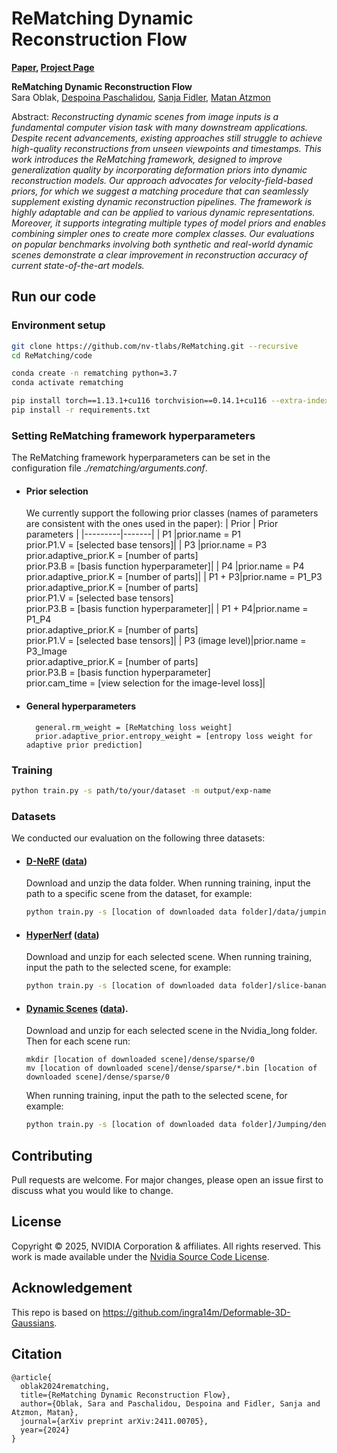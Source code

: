 # ReMatching Dynamic Reconstruction Flow

**[Paper](https://arxiv.org/abs/2411.00705), [Project Page](https://research.nvidia.com/labs/toronto-ai/ReMatchingDynamicReconstructionFlow/)**

**ReMatching Dynamic Reconstruction Flow**<br>
Sara Oblak,
[Despoina Paschalidou](https://paschalidoud.github.io/),
[Sanja Fidler](https://www.cs.toronto.edu/~fidler/),
[Matan Atzmon](https://matanatz.github.io/)
<br>

Abstract: *Reconstructing dynamic scenes from image inputs is a fundamental computer
vision task with many downstream applications. Despite recent advancements, existing approaches still struggle to achieve high-quality reconstructions from unseen
viewpoints and timestamps. This work introduces the ReMatching framework,
designed to improve generalization quality by incorporating deformation priors into
dynamic reconstruction models. Our approach advocates for velocity-field-based
priors, for which we suggest a matching procedure that can seamlessly supplement
existing dynamic reconstruction pipelines. The framework is highly adaptable
and can be applied to various dynamic representations. Moreover, it supports
integrating multiple types of model priors and enables combining simpler ones to
create more complex classes. Our evaluations on popular benchmarks involving
both synthetic and real-world dynamic scenes demonstrate a clear improvement in
reconstruction accuracy of current state-of-the-art models.*




## Run our code

### Environment setup

```bash
git clone https://github.com/nv-tlabs/ReMatching.git --recursive
cd ReMatching/code

conda create -n rematching python=3.7
conda activate rematching

pip install torch==1.13.1+cu116 torchvision==0.14.1+cu116 --extra-index-url https://download.pytorch.org/whl/cu116
pip install -r requirements.txt
```

### Setting ReMatching framework hyperparameters
The ReMatching framework hyperparameters can be set in the configuration file *./rematching/arguments.conf*.
- #### Prior selection
    We currently support the following prior classes (names of parameters are consistent with the ones used in the paper):
    | Prior | Prior parameters |
    |---------|-------|
    |   P1      |prior.name = P1<br>prior.P1.V = [selected base tensors]<tr></tr>|
    |   P3      |prior.name = P3<br>prior.adaptive_prior.K = [number of parts]<br>prior.P3.B = [basis function hyperparameter]<tr></tr>|
    |   P4      |prior.name = P4<br>prior.adaptive_prior.K = [number of parts]<tr></tr>|
    |   P1 + P3|prior.name = P1_P3<br>prior.adaptive_prior.K = [number of parts]<br>prior.P1.V = [selected base tensors]<br>prior.P3.B = [basis function hyperparameter]<tr></tr>|
    |   P1 + P4|prior.name = P1_P4<br>prior.adaptive_prior.K = [number of parts]<br>prior.P1.V = [selected base tensors]<tr></tr>|
    |   P3 (image level)|prior.name = P3_Image<br>prior.adaptive_prior.K = [number of parts]<br>prior.P3.B = [basis function hyperparameter]<br>prior.cam_time = [view selection for the image-level loss]<tr></tr>|

- #### General hyperparameters
    ```
      general.rm_weight = [ReMatching loss weight]  
      prior.adaptive_prior.entropy_weight = [entropy loss weight for adaptive prior prediction]
    ```



### Training

```bash
python train.py -s path/to/your/dataset -m output/exp-name
```

### Datasets
We conducted our evaluation on the following three datasets: 
- #### [D-NeRF](https://www.albertpumarola.com/research/D-NeRF/index.html) ([data](https://www.dropbox.com/scl/fi/cdcmkufncwcikk1dzbgb4/data.zip?rlkey=n5m21i84v2b2xk6h7qgiu8nkg&e=1&dl=0))
    Download and unzip the data folder. When running training, input the path to a specific scene from the dataset, for example:
    ```bash
    python train.py -s [location of downloaded data folder]/data/jumpingjacks -m output/dnerf_jumpingjacks
    ```

- #### [HyperNerf](https://hypernerf.github.io/) ([data](https://github.com/google/hypernerf/releases/tag/v0.1)) 
    Download and unzip for each selected scene. When running training, input the path to the selected scene, for example:
    ```bash
    python train.py -s [location of downloaded data folder]/slice-banana -m output/hypernerf_banana
    ```
- #### [Dynamic Scenes](https://research.nvidia.com/publication/2020-06_novel-view-synthesis-dynamic-scenes-globally-coherent-depths) ([data](https://drive.google.com/drive/folders/1G-NFZKEA8KSWojUKecpJPVoq5XCjBLOV)). 
    Download and unzip for each selected scene in the Nvidia_long folder. Then for each scene run:
    ```
    mkdir [location of downloaded scene]/dense/sparse/0
    mv [location of downloaded scene]/dense/sparse/*.bin [location of downloaded scene]/dense/sparse/0
    ```
    
    When running training, input the path to the selected scene, for example:
    ```bash
    python train.py -s [location of downloaded data folder]/Jumping/dense -m output/dynamicscenes_jumping
## Contributing

Pull requests are welcome. For major changes, please open an issue first
to discuss what you would like to change.

## License
Copyright &copy; 2025, NVIDIA Corporation & affiliates. All rights reserved.
This work is made available under the [Nvidia Source Code License](LICENSE.txt).

## Acknowledgement

This repo is based on https://github.com/ingra14m/Deformable-3D-Gaussians.


## Citation
```
@article{
  oblak2024rematching,
  title={ReMatching Dynamic Reconstruction Flow},
  author={Oblak, Sara and Paschalidou, Despoina and Fidler, Sanja and Atzmon, Matan},
  journal={arXiv preprint arXiv:2411.00705},
  year={2024}
}
```

